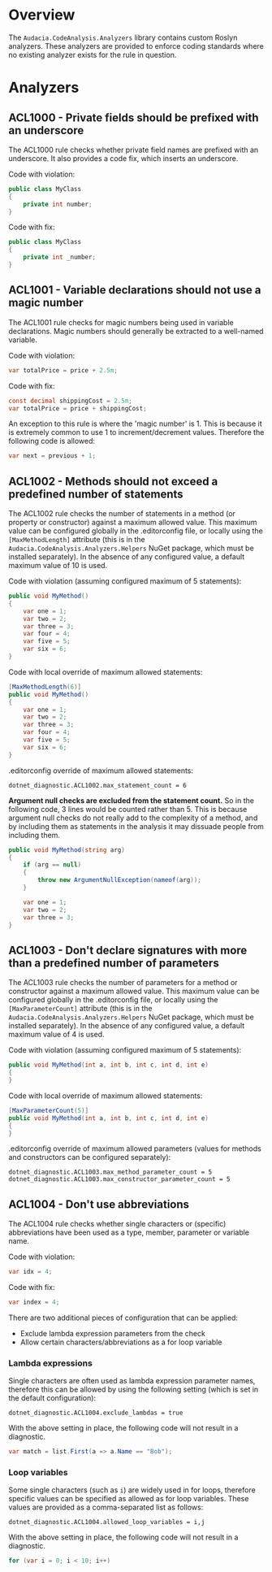 # Overview

The `Audacia.CodeAnalysis.Analyzers` library contains custom Roslyn analyzers. These analyzers are provided to enforce coding standards where no existing analyzer exists for the rule in question.

# Analyzers

## ACL1000 - Private fields should be prefixed with an underscore

The ACL1000 rule checks whether private field names are prefixed with an underscore. It also provides a code fix, which inserts an underscore.

Code with violation:
```csharp
public class MyClass
{
    private int number;
}
```

Code with fix:
```csharp
public class MyClass
{
    private int _number;
}
```

## ACL1001 - Variable declarations should not use a magic number

The ACL1001 rule checks for magic numbers being used in variable declarations. Magic numbers should generally be extracted to a well-named variable.

Code with violation:
```csharp
var totalPrice = price + 2.5m;
```

Code with fix:
```csharp
const decimal shippingCost = 2.5m;
var totalPrice = price + shippingCost;
```

An exception to this rule is where the 'magic number' is 1. This is because it is extremely common to use 1 to increment/decrement values. Therefore the following code is allowed:
```csharp
var next = previous + 1;
```

## ACL1002 - Methods should not exceed a predefined number of statements

The ACL1002 rule checks the number of statements in a method (or property or constructor) against a maximum allowed value. This maximum value can be configured globally in the .editorconfig file, or locally using the `[MaxMethodLength]` attribute (this is in the `Audacia.CodeAnalysis.Analyzers.Helpers` NuGet package, which must be installed separately). In the absence of any configured value, a default maximum value of 10 is used.

Code with violation (assuming configured maximum of 5 statements):
```csharp
public void MyMethod()
{
    var one = 1;
	var two = 2;
	var three = 3;
	var four = 4;
	var five = 5;
	var six = 6;
}
```

Code with local override of maximum allowed statements:
```csharp
[MaxMethodLength(6)]
public void MyMethod()
{
    var one = 1;
	var two = 2;
	var three = 3;
	var four = 4;
	var five = 5;
	var six = 6;
}
```

.editorconfig override of maximum allowed statements:
```
dotnet_diagnostic.ACL1002.max_statement_count = 6
```

**Argument null checks are excluded from the statement count.** So in the following code, 3 lines would be counted rather than 5. This is because argument null checks do not really add to the complexity of a method, and by including them as statements in the analysis it may dissuade people from including them.
```csharp
public void MyMethod(string arg)
{
	if (arg == null)
	{
		throw new ArgumentNullException(nameof(arg));
	}

	var one = 1;
	var two = 2;
	var three = 3;
}
```

## ACL1003 - Don't declare signatures with more than a predefined number of parameters

The ACL1003 rule checks the number of parameters for a method or constructor against a maximum allowed value. This maximum value can be configured globally in the .editorconfig file, or locally using the `[MaxParameterCount]` attribute (this is in the `Audacia.CodeAnalysis.Analyzers.Helpers` NuGet package, which must be installed separately). In the absence of any configured value, a default maximum value of 4 is used.

Code with violation (assuming configured maximum of 5 statements):
```csharp
public void MyMethod(int a, int b, int c, int d, int e)
{
}
```

Code with local override of maximum allowed statements:
```csharp
[MaxParameterCount(5)]
public void MyMethod(int a, int b, int c, int d, int e)
{
}
```

.editorconfig override of maximum allowed parameters (values for methods and constructors can be configured separately):
```
dotnet_diagnostic.ACL1003.max_method_parameter_count = 5
dotnet_diagnostic.ACL1003.max_constructor_parameter_count = 5
```

## ACL1004 - Don't use abbreviations

The ACL1004 rule checks whether single characters or (specific) abbreviations have been used as a type, member, parameter or variable name.

Code with violation:
```csharp
var idx = 4;
```

Code with fix:
```csharp
var index = 4;
```

There are two additional pieces of configuration that can be applied:
- Exclude lambda expression parameters from the check
- Allow certain characters/abbreviations as a for loop variable

### Lambda expressions

Single characters are often used as lambda expression parameter names, therefore this can be allowed by using the following setting (which is set in the default configuration):
```
dotnet_diagnostic.ACL1004.exclude_lambdas = true
```

With the above setting in place, the following code will not result in a diagnostic.
```csharp
var match = list.First(a => a.Name == "Bob");
```

### Loop variables

Some single characters (such as `i`) are widely used in for loops, therefore specific values can be specified as allowed as for loop variables. These values are provided as a comma-separated list as follows:
```
dotnet_diagnostic.ACL1004.allowed_loop_variables = i,j
```

With the above setting in place, the following code will not result in a diagnostic.
```csharp
for (var i = 0; i < 10; i++)
```
